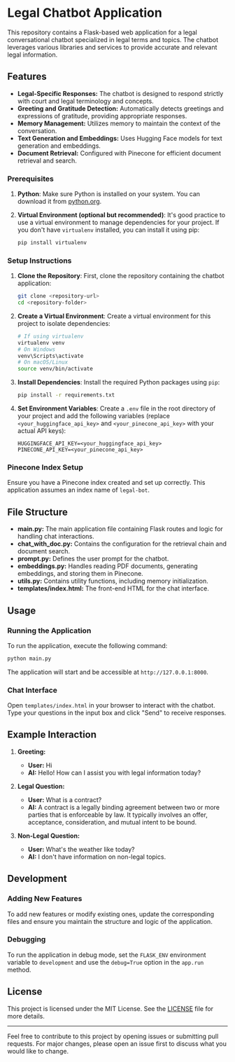 # Legal Chatbot Application

This repository contains a Flask-based web application for a legal conversational chatbot specialized in legal terms and topics. The chatbot leverages various libraries and services to provide accurate and relevant legal information.

## Features

- **Legal-Specific Responses:** The chatbot is designed to respond strictly with court and legal terminology and concepts.
- **Greeting and Gratitude Detection:** Automatically detects greetings and expressions of gratitude, providing appropriate responses.
- **Memory Management:** Utilizes memory to maintain the context of the conversation.
- **Text Generation and Embeddings:** Uses Hugging Face models for text generation and embeddings.
- **Document Retrieval:** Configured with Pinecone for efficient document retrieval and search.


### Prerequisites

1. **Python**: Make sure Python is installed on your system. You can download it from [python.org](https://www.python.org/downloads/).
   
2. **Virtual Environment (optional but recommended)**: It's good practice to use a virtual environment to manage dependencies for your project. If you don't have `virtualenv` installed, you can install it using pip:

   ```bash
   pip install virtualenv
   ```

### Setup Instructions

1. **Clone the Repository**: First, clone the repository containing the chatbot application:

   ```bash
   git clone <repository-url>
   cd <repository-folder>
   ```

2. **Create a Virtual Environment**: Create a virtual environment for this project to isolate dependencies:

   ```bash
   # If using virtualenv
   virtualenv venv
   # On Windows
   venv\Scripts\activate
   # On macOS/Linux
   source venv/bin/activate
   ```

3. **Install Dependencies**: Install the required Python packages using `pip`:

   ```bash
   pip install -r requirements.txt
   ```

4. **Set Environment Variables**: Create a `.env` file in the root directory of your project and add the following variables (replace `<your_huggingface_api_key>` and `<your_pinecone_api_key>` with your actual API keys):

   ```plaintext
   HUGGINGFACE_API_KEY=<your_huggingface_api_key>
   PINECONE_API_KEY=<your_pinecone_api_key>
   ```


### Pinecone Index Setup

Ensure you have a Pinecone index created and set up correctly. This application assumes an index name of `legal-bot`.

## File Structure

- **main.py:** The main application file containing Flask routes and logic for handling chat interactions.
- **chat_with_doc.py:** Contains the configuration for the retrieval chain and document search.
- **prompt.py:** Defines the user prompt for the chatbot.
- **embeddings.py:** Handles reading PDF documents, generating embeddings, and storing them in Pinecone.
- **utils.py:** Contains utility functions, including memory initialization.
- **templates/index.html:** The front-end HTML for the chat interface.

## Usage

### Running the Application

To run the application, execute the following command:

```bash
python main.py
```

The application will start and be accessible at `http://127.0.0.1:8000`.

### Chat Interface

Open `templates/index.html` in your browser to interact with the chatbot. Type your questions in the input box and click "Send" to receive responses.

## Example Interaction

1. **Greeting:**
   - **User:** Hi
   - **AI:** Hello! How can I assist you with legal information today?

2. **Legal Question:**
   - **User:** What is a contract?
   - **AI:** A contract is a legally binding agreement between two or more parties that is enforceable by law. It typically involves an offer, acceptance, consideration, and mutual intent to be bound.

3. **Non-Legal Question:**
   - **User:** What's the weather like today?
   - **AI:** I don't have information on non-legal topics.

## Development

### Adding New Features

To add new features or modify existing ones, update the corresponding files and ensure you maintain the structure and logic of the application.

### Debugging

To run the application in debug mode, set the `FLASK_ENV` environment variable to `development` and use the `debug=True` option in the `app.run` method.

## License

This project is licensed under the MIT License. See the [LICENSE](LICENSE) file for more details.

---

Feel free to contribute to this project by opening issues or submitting pull requests. For major changes, please open an issue first to discuss what you would like to change.